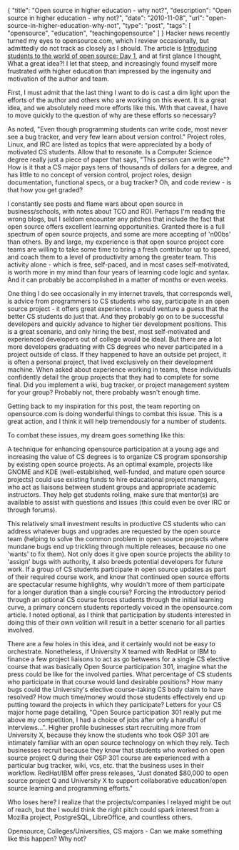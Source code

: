 {
  "title": "Open source in higher education - why not?",
  "description": "Open source in higher education - why not?",
  "date": "2010-11-08",
  "url": "open-source-in-higher-education-why-not",
  "type": "post",
  "tags": [
    "opensource",
    "education",
    "teachingopensource"
  ]
}
Hacker news recently turned my eyes to opensource.com, which I review occasionally, but admittedly do not track as closely as I should.  The article is [Introducing students to the world of open source: Day 1](http://opensource.com/life/10/11/introducing-students-world-open-source-day-1), and at first glance I thought, What a great idea?!  I let that steep, and increasingly found myself more frustrated with higher education than impressed by the ingenuity and motivation of the author and team.  

First, I must admit that the last thing I want to do is cast a dim light upon the efforts of the author and others who are working on this event.  It is a great idea, and we absolutely need more efforts like this.  With that caveat, I have to move quickly to the question of why are these efforts so necessary?

As noted, "Even though programming students can write code, most never see a bug tracker, and very few learn about version control."  Project roles, Linux, and IRC are listed as topics that were appreciated by a body of motivated CS students.  Allow that to resonate.  Is a Computer Science degree really just a piece of paper that says, "This person can write code"?  How is it that a CS major pays tens of thousands of dollars for a degree, and has little to no concept of version control, project roles, design documentation, functional specs, or a bug tracker?  Oh, and code review - is that how you get graded?

I constantly see posts and flame wars about open source in business/schools, with notes about TCO and ROI.  Perhaps I'm reading the wrong blogs, but I seldom encounter any pitches that include the fact that open source offers excellent learning opportunities.  Granted there is a full spectrum of open source projects, and some are more accepting of 'n00bs' than others.  By and large, my experience is that open source project core teams are willing to take some time to bring a fresh contributor up to speed, and coach them to a level of productivity among the greater team.  This activity alone - which is free, self-paced, and in most cases self-motivated, is worth more in my mind than four years of learning code logic and syntax.  And it can probably be accomplished in a matter of months or even weeks.  

One thing I do see occasionally in my internet travels, that corresponds well, is advice from programmers to CS students who say, participate in an open source project - it offers great experience.  I would venture a guess that the better CS students do just that.  And they probably go on to be successful developers and quickly advance to higher tier development positions.  This is a great scenario, and only hiring the best, most self-motivated and experienced developers out of college would be ideal.  But there are a lot more developers graduating with CS degrees who never participated in a project outside of class.  If they happened to have an outside pet project, it is often a personal project, that lived exclusively on their development machine.  When asked about experience working in teams, these individuals confidently detail the group projects that they had to complete for some final.  Did you implement a wiki, bug tracker, or project management system for your group?  Probably not, there probably wasn't enough time.  

Getting back to my inspiration for this post, the team reporting on opensource.com is doing wonderful things to combat this issue.  This is a great action, and I think it will help tremendously for a number of students.  

To combat these issues, my dream goes something like this:

A technique for enhancing opensource participation at a young age and increasing the value of CS degrees is to organize CS program sponsorship by existing open source projects.  As an optimal example, projects like GNOME and KDE (well-established, well-funded, and mature open source projects) could use existing funds to hire educational project managers, who act as liaisons between student groups and appropriate academic instructors.  They help get students rolling, make sure that mentor(s) are available to assist with questions and issues (this could even be over IRC or through forums).  

This relatively small investment results in productive CS students who can address whatever bugs and upgrades are requested by the open source team (helping to solve the common problem in open source projects where mundane bugs end up trickling through multiple releases, because no one 'wants' to fix them).  Not only does it give open source projects the ability to 'assign' bugs with authority, it also breeds potential developers for future work.  If a group of CS students participate in open source updates as part of their required course work, and know that continued open source efforts are spectacular resume highlights, why wouldn't more of them participate for a longer duration than a single course?  Forcing the introductory period through an optional CS course forces students through the initial learning curve, a primary concern students reportedly voiced in the opensource.com article.  I noted optional, as I think that participation by students interested in doing this of their own volition will result in a better scenario for all parties involved.  

There are a few holes in this idea, and it certainly would not be easy to orchestrate.  Nonetheless, if University X teamed with RedHat or IBM to finance a few project liaisons to act as go betweens for a single CS elective course that was basically Open Source participation 301, imagine what the press could be like for the involved parties.  What percentage of CS students who participate in that course would land desirable positions?  How many bugs could the University's elective course-taking CS body claim to have resolved?  How much time/money would those students effectively end up putting toward the projects in which they participate?  Letters for your CS major home page detailing, "Open Source participation 301 really put me above my competition, I had a choice of jobs after only a handful of interviews...".  Higher profile businesses start recruiting more from University X, because they know the students who took OSP 301 are intimately familiar with an open source technology on which they rely.  Tech businesses recruit because they know that students who worked on open source project Q during their OSP 301 course are experienced with a particular bug tracker, wiki, vcs, etc. that the business uses in their workflow.  RedHat/IBM offer press releases, "Just donated $80,000 to open source project Q and University X to support collaborative education/open source learning and programming efforts."  

Who loses here?  I realize that the projects/companies I relayed might be out of reach, but the I would think the right pitch could spark interest from a Mozilla project, PostgreSQL, LibreOffice, and countless others.  

Opensource, Colleges/Universities, CS majors - Can we make something like this happen?  Why not?
